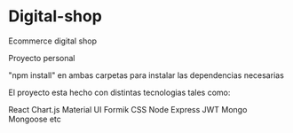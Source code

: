 # Digital-shop
Ecommerce digital shop

Proyecto personal

"npm install" en ambas carpetas para instalar las dependencias necesarias

El proyecto esta hecho con distintas tecnologias tales como:

React
Chart.js
Material UI
Formik
CSS
Node
Express
JWT
Mongo
Mongoose
etc

